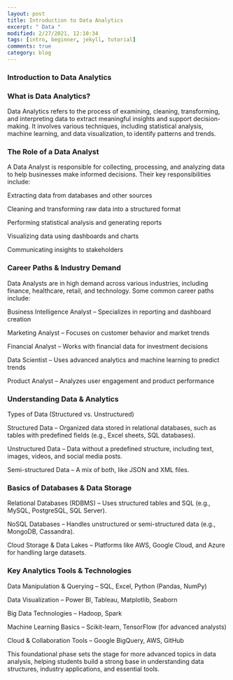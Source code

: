 ```yaml
---
layout: post
title: Introduction to Data Analytics
excerpt: " Data "
modified: 2/27/2021, 12:10:34
tags: [intro, beginner, jekyll, tutorial]
comments: true
category: blog
---
```




### Introduction to Data Analytics

### What is Data Analytics?

Data Analytics refers to the process of examining, cleaning, transforming, and interpreting data to extract meaningful insights and support decision-making. It involves various techniques, including statistical analysis, machine learning, and data visualization, to identify patterns and trends.

### The Role of a Data Analyst

A Data Analyst is responsible for collecting, processing, and analyzing data to help businesses make informed decisions. Their key responsibilities include:

Extracting data from databases and other sources

Cleaning and transforming raw data into a structured format

Performing statistical analysis and generating reports

Visualizing data using dashboards and charts

Communicating insights to stakeholders

### Career Paths & Industry Demand

Data Analysts are in high demand across various industries, including finance, healthcare, retail, and technology. Some common career paths include:

Business Intelligence Analyst – Specializes in reporting and dashboard creation

Marketing Analyst – Focuses on customer behavior and market trends

Financial Analyst – Works with financial data for investment decisions

Data Scientist – Uses advanced analytics and machine learning to predict trends

Product Analyst – Analyzes user engagement and product performance

### Understanding Data & Analytics

Types of Data (Structured vs. Unstructured)

Structured Data – Organized data stored in relational databases, such as tables with predefined fields (e.g., Excel sheets, SQL databases).

Unstructured Data – Data without a predefined structure, including text, images, videos, and social media posts.

Semi-structured Data – A mix of both, like JSON and XML files.

### Basics of Databases & Data Storage

Relational Databases (RDBMS) – Uses structured tables and SQL (e.g., MySQL, PostgreSQL, SQL Server).

NoSQL Databases – Handles unstructured or semi-structured data (e.g., MongoDB, Cassandra).

Cloud Storage & Data Lakes – Platforms like AWS, Google Cloud, and Azure for handling large datasets.

### Key Analytics Tools & Technologies

Data Manipulation & Querying – SQL, Excel, Python (Pandas, NumPy)

Data Visualization – Power BI, Tableau, Matplotlib, Seaborn

Big Data Technologies – Hadoop, Spark

Machine Learning Basics – Scikit-learn, TensorFlow (for advanced analysts)

Cloud & Collaboration Tools – Google BigQuery, AWS, GitHub

This foundational phase sets the stage for more advanced topics in data analysis, helping students build a strong base in understanding data structures, industry applications, and essential tools.
